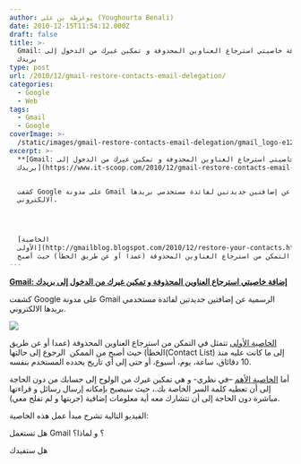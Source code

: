 ```yaml
---
author: يوغرطة بن علي (Youghourta Benali)
date: 2010-12-15T11:54:12.000Z
draft: false
title: >-
  Gmail: إضافة خاصيتي استرجاع العناوين المحذوفة و تمكين غيرك من الدخول إلى
  بريدك 
type: post
url: /2010/12/gmail-restore-contacts-email-delegation/
categories:
  - Google
  - Web
tags:
  - Gmail
  - Google
coverImage: >-
  /static/images/gmail-restore-contacts-email-delegation/gmail_logo-e1263484332925-300x94.png
excerpt: >-
  **[Gmail: إضافة خاصيتي استرجاع العناوين المحذوفة و تمكين غيرك من الدخول إلى
  بريدك](https://www.it-scoop.com/2010/12/gmail-restore-contacts-email-delegation)**


  كشفت Google على مدونة Gmail الرسمية عن إضافتين جديدتين لفائدة مستخدمي بريدها
  الالكتروني.




  [الخاصية
  الأولى](http://gmailblog.blogspot.com/2010/12/restore-your-contacts.html)
  تتمثل في التمكن من استرجاع العناوين المحذوفة (عمدا أو عن طريق الخطأ) حيث أصبح
---
```

**[Gmail: إضافة خاصيتي استرجاع العناوين المحذوفة و تمكين غيرك من الدخول إلى بريدك](https://www.it-scoop.com/2010/12/gmail-restore-contacts-email-delegation)**

كشفت Google على مدونة Gmail الرسمية عن إضافتين جديدتين لفائدة مستخدمي بريدها الالكتروني.

![](/static/images/gmail-restore-contacts-email-delegation/gmail_logo-e1263484332925-300x94.png)

[الخاصية الأولى](http://gmailblog.blogspot.com/2010/12/restore-your-contacts.html) تتمثل في التمكن من استرجاع العناوين المحذوفة (عمدا أو عن طريق الخطأ) حيث أصبح من الممكن  الرجوع إلى حالتها(Contact List) إلى ما كانت عليه منذ 10 دقائاق، ساعة، يوم، أسبوع، أو حتى إلى أي تاريخ يحدده المستخدم بنفسه.

أما [الخاصية الأهم](http://gmailblog.blogspot.com/2010/12/email-delegation-granting-access-to.html) –في نظري- و هي تمكين غيرك من الولوج إلى حسابك من دون الحاجة إلى أن تعطيه كلمة السر الخاصة بك.، حيث سيصبح بإمكانه إرسال رسائل و قراءتها مباشرة دون الحاجة إلى أن تتشارك معه أية معلومات إضافية (جربتها و لم تفلح معي).

الفيديو التالية تشرح مبدأ عمل هذه الخاصية:

هل تستعمل Gmail ؟ و لماذا؟

هل ستفيدك
